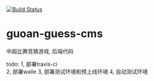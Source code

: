 [![Build Status](https://travis-ci.org/uiiang/guoan-guess-cms.svg?branch=master)](https://travis-ci.org/uiiang/guoan-guess-cms)

# guoan-guess-cms
中超比赛竞猜游戏, 后端代码


todo:
  1, 部署travis-ci  
  2, 部署walle
  3, 部署测试环境和预上线环境
  4, 自动测试环境
